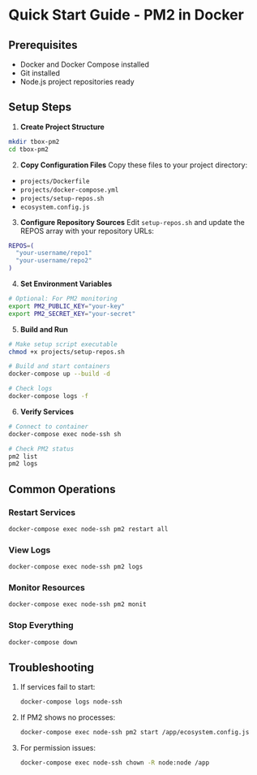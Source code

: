 # Quick Start Guide - PM2 in Docker

## Prerequisites
- Docker and Docker Compose installed
- Git installed
- Node.js project repositories ready

## Setup Steps

1. **Create Project Structure**
```bash
mkdir tbox-pm2
cd tbox-pm2
```

2. **Copy Configuration Files**
Copy these files to your project directory:
- `projects/Dockerfile`
- `projects/docker-compose.yml`
- `projects/setup-repos.sh`
- `ecosystem.config.js`

3. **Configure Repository Sources**
Edit `setup-repos.sh` and update the REPOS array with your repository URLs:
```bash
REPOS=(
  "your-username/repo1"
  "your-username/repo2"
)
```

4. **Set Environment Variables**
```bash
# Optional: For PM2 monitoring
export PM2_PUBLIC_KEY="your-key"
export PM2_SECRET_KEY="your-secret"
```

5. **Build and Run**
```bash
# Make setup script executable
chmod +x projects/setup-repos.sh

# Build and start containers
docker-compose up --build -d

# Check logs
docker-compose logs -f
```

6. **Verify Services**
```bash
# Connect to container
docker-compose exec node-ssh sh

# Check PM2 status
pm2 list
pm2 logs
```

## Common Operations

### Restart Services
```bash
docker-compose exec node-ssh pm2 restart all
```

### View Logs
```bash
docker-compose exec node-ssh pm2 logs
```

### Monitor Resources
```bash
docker-compose exec node-ssh pm2 monit
```

### Stop Everything
```bash
docker-compose down
```

## Troubleshooting

1. If services fail to start:
   ```bash
   docker-compose logs node-ssh
   ```

2. If PM2 shows no processes:
   ```bash
   docker-compose exec node-ssh pm2 start /app/ecosystem.config.js
   ```

3. For permission issues:
   ```bash
   docker-compose exec node-ssh chown -R node:node /app
   ```
